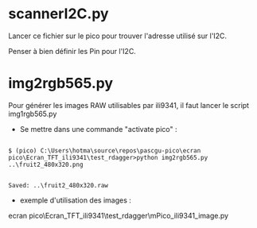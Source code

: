 # scannerI2C.py
Lancer ce fichier sur le pico pour trouver l'adresse utilisé sur l'I2C.

Penser à bien définir les Pin pour l'I2C.


# img2rgb565.py

Pour générer les images RAW utilisables par ili9341, il faut lancer le script img1rgb565.py

- Se mettre dans une commande "activate pico" :

<code>
$ (pico) C:\Users\hotma\source\repos\pascgu-pico\ecran pico\Ecran_TFT_ili9341\test_rdagger>python img2rgb565.py ..\fruit2_480x320.png

Saved: ..\fruit2_480x320.raw
</code>

- exemple d'utilisation des images :

ecran pico\Ecran_TFT_ili9341\test_rdagger\mPico_ili9341_image.py